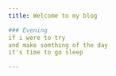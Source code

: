 ```yaml
---
title: Welcome to my blog

### Evening
if i were to try
and make somthing of the day
it's time to go sleep

---
```


